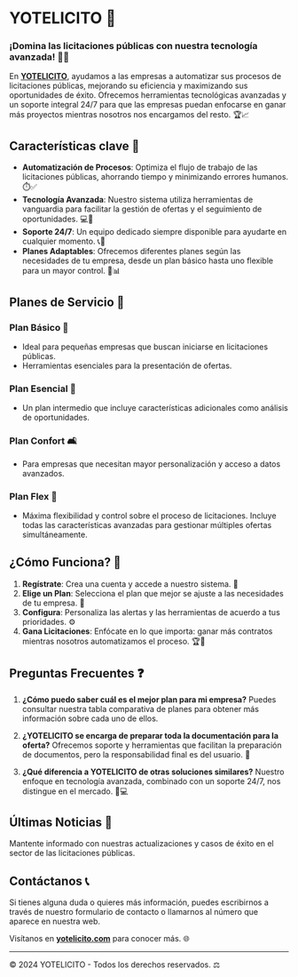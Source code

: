 # YOTELICITO 🚀

### ¡Domina las licitaciones públicas con nuestra tecnología avanzada! 💼💡

En **[YOTELICITO](https://yotelicito.com/)**, ayudamos a las empresas a automatizar sus procesos de licitaciones públicas, mejorando su eficiencia y maximizando sus oportunidades de éxito. Ofrecemos herramientas tecnológicas avanzadas y un soporte integral 24/7 para que las empresas puedan enfocarse en ganar más proyectos mientras nosotros nos encargamos del resto. 🏆📈

## Características clave 🔑
- **Automatización de Procesos**: Optimiza el flujo de trabajo de las licitaciones públicas, ahorrando tiempo y minimizando errores humanos. ⏱️✅
- **Tecnología Avanzada**: Nuestro sistema utiliza herramientas de vanguardia para facilitar la gestión de ofertas y el seguimiento de oportunidades. 💻🚀
- **Soporte 24/7**: Un equipo dedicado siempre disponible para ayudarte en cualquier momento. 📞💬
- **Planes Adaptables**: Ofrecemos diferentes planes según las necesidades de tu empresa, desde un plan básico hasta uno flexible para un mayor control. 🎯📊

## Planes de Servicio 💼

### Plan Básico 🌱
- Ideal para pequeñas empresas que buscan iniciarse en licitaciones públicas.
- Herramientas esenciales para la presentación de ofertas.

### Plan Esencial 🔧
- Un plan intermedio que incluye características adicionales como análisis de oportunidades.

### Plan Confort 🛋️
- Para empresas que necesitan mayor personalización y acceso a datos avanzados.

### Plan Flex 🔄
- Máxima flexibilidad y control sobre el proceso de licitaciones. Incluye todas las características avanzadas para gestionar múltiples ofertas simultáneamente.

## ¿Cómo Funciona? 🤔

1. **Regístrate**: Crea una cuenta y accede a nuestro sistema. 📝
2. **Elige un Plan**: Selecciona el plan que mejor se ajuste a las necesidades de tu empresa. 🎯
3. **Configura**: Personaliza las alertas y las herramientas de acuerdo a tus prioridades. ⚙️
4. **Gana Licitaciones**: Enfócate en lo que importa: ganar más contratos mientras nosotros automatizamos el proceso. 🏆🚀

## Preguntas Frecuentes ❓
1. **¿Cómo puedo saber cuál es el mejor plan para mi empresa?**
   Puedes consultar nuestra tabla comparativa de planes para obtener más información sobre cada uno de ellos.

2. **¿YOTELICITO se encarga de preparar toda la documentación para la oferta?**
   Ofrecemos soporte y herramientas que facilitan la preparación de documentos, pero la responsabilidad final es del usuario. 📄

3. **¿Qué diferencia a YOTELICITO de otras soluciones similares?**
   Nuestro enfoque en tecnología avanzada, combinado con un soporte 24/7, nos distingue en el mercado. 💪💻

## Últimas Noticias 📰
Mantente informado con nuestras actualizaciones y casos de éxito en el sector de las licitaciones públicas.

## Contáctanos 📞
Si tienes alguna duda o quieres más información, puedes escribirnos a través de nuestro formulario de contacto o llamarnos al número que aparece en nuestra web.

Visítanos en **[yotelicito.com](https://yotelicito.com/)** para conocer más. 🌐

---

© 2024 YOTELICITO - Todos los derechos reservados. ⚖️
